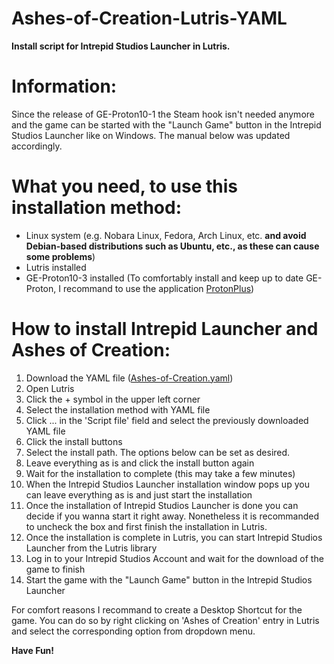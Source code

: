 # Ashes-of-Creation-Lutris-YAML
<b>Install script for Intrepid Studios Launcher in Lutris.</b>

Information:
============
Since the release of GE-Proton10-1 the Steam hook isn't needed anymore and the game can be started with the "Launch Game" button in the Intrepid Studios Launcher like on Windows. The manual below was updated accordingly.


What you need, to use this installation method:
==============================================
- Linux system (e.g. Nobara Linux, Fedora, Arch Linux, etc. <b>and avoid Debian-based distributions such as Ubuntu, etc., as these can cause some problems</b>)
- Lutris installed
- GE-Proton10-3 installed (To comfortably install and keep up to date GE-Proton, I recommand to use the application <a href="https://github.com/Vysp3r/ProtonPlus">ProtonPlus</a>)

How to install Intrepid Launcher and Ashes of Creation:
=======================================================
1. Download the YAML file (<a href="https://github.com/F0rce1991/Ashes-of-Creation-Lutris-YAML/raw/refs/heads/main/Ashes-of-Creation.yaml">Ashes-of-Creation.yaml</a>)
2. Open Lutris
3. Click the + symbol in the upper left corner
4. Select the installation method with YAML file
5. Click ... in the 'Script file' field and select the previously downloaded YAML file
6. Click the install buttons
7. Select the install path. The options below can be set as desired.
8. Leave everything as is and click the install button again
9. Wait for the installation to complete (this may take a few minutes)
10. When the Intrepid Studios Launcher installation window pops up you can leave everything as is and just start the installation
11. Once the installation of Intrepid Studios Launcher is done you can decide if you wanna start it right away. Nonetheless it is recommanded to uncheck the box and first finish the installation in Lutris.
12. Once the installation is complete in Lutris, you can start Intrepid Studios Launcher from the Lutris library
13. Log in to your Intrepid Studios Account and wait for the download of the game to finish
14. Start the game with the "Launch Game" button in the Intrepid Studios Launcher

For comfort reasons I recommand to create a Desktop Shortcut for the game. You can do so by right clicking on 'Ashes of Creation' entry in Lutris and select the corresponding option from dropdown menu.

<b>Have Fun!</b>
